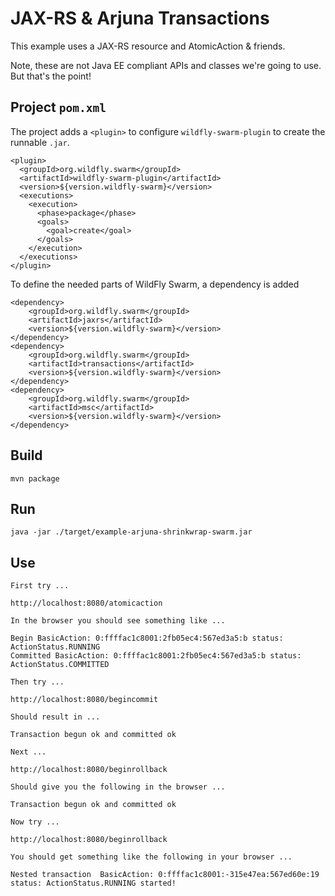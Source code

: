 # JAX-RS & Arjuna Transactions

This example uses a JAX-RS resource and AtomicAction & friends.

Note, these are not Java EE compliant APIs and classes we're going to use. But that's the point!

## Project `pom.xml`

The project adds a `<plugin>` to configure `wildfly-swarm-plugin` to
create the runnable `.jar`.

    <plugin>
      <groupId>org.wildfly.swarm</groupId>
      <artifactId>wildfly-swarm-plugin</artifactId>
      <version>${version.wildfly-swarm}</version>
      <executions>
        <execution>
          <phase>package</phase>
          <goals>
            <goal>create</goal>
          </goals>
        </execution>
      </executions>
    </plugin>

To define the needed parts of WildFly Swarm, a dependency is added

    <dependency>
        <groupId>org.wildfly.swarm</groupId>
        <artifactId>jaxrs</artifactId>
        <version>${version.wildfly-swarm}</version>
    </dependency>
    <dependency>
        <groupId>org.wildfly.swarm</groupId>
        <artifactId>transactions</artifactId>
        <version>${version.wildfly-swarm}</version>
    </dependency>
    <dependency>
        <groupId>org.wildfly.swarm</groupId>
        <artifactId>msc</artifactId>
        <version>${version.wildfly-swarm}</version>
    </dependency>

## Build

    mvn package

## Run

    java -jar ./target/example-arjuna-shrinkwrap-swarm.jar

## Use

    First try ...

    http://localhost:8080/atomicaction

    In the browser you should see something like ...

    Begin BasicAction: 0:ffffac1c8001:2fb05ec4:567ed3a5:b status: ActionStatus.RUNNING
    Committed BasicAction: 0:ffffac1c8001:2fb05ec4:567ed3a5:b status: ActionStatus.COMMITTED

    Then try ...

    http://localhost:8080/begincommit

    Should result in ...

    Transaction begun ok and committed ok

    Next ...

    http://localhost:8080/beginrollback

    Should give you the following in the browser ...

    Transaction begun ok and committed ok
    
    Now try ...

    http://localhost:8080/beginrollback

    You should get something like the following in your browser ...

    Nested transaction  BasicAction: 0:ffffac1c8001:-315e47ea:567ed60e:19 status: ActionStatus.RUNNING started!
